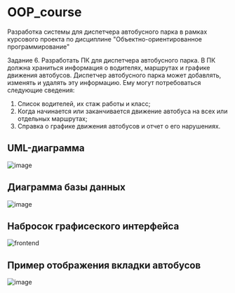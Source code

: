 # OOP_course
Разработка системы для диспетчера автобусного парка в рамках курсового проекта по дисциплине "Объектно-ориентированное программирование"

Задание 6. Разработать ПК для диспетчера автобусного парка. В ПК
должна храниться информация о водителях, маршрутах и графике движения
автобусов. Диспетчер автобусного парка может добавлять, изменять и
удалять эту информацию. Ему могут потребоваться следующие сведения:  
1) Список водителей, их стаж работы и класс;  
2) Когда начинается или заканчивается движение автобуса на всех или
отдельных маршрутах;  
3) Справка о графике движения автобусов и отчет о его нарушениях.   
## UML-диаграмма   
![image](https://user-images.githubusercontent.com/75137969/223299203-6c384ff9-2bd2-46c8-8455-5d50521eccd1.png)
## Диаграмма базы данных
![image](https://user-images.githubusercontent.com/75137969/223299272-a2441cbd-15e0-4e45-882d-bca4a21debf9.png)
## Набросок графисеского интерфейса
![frontend](https://user-images.githubusercontent.com/75137969/223299329-1a2f3ada-b880-475e-bedf-7cdaff88d6bc.png)
## Пример отображения вкладки автобусов
![image](https://user-images.githubusercontent.com/75137969/236075568-fe341cb5-44c2-473c-a83a-35f78d7a25d3.png)
